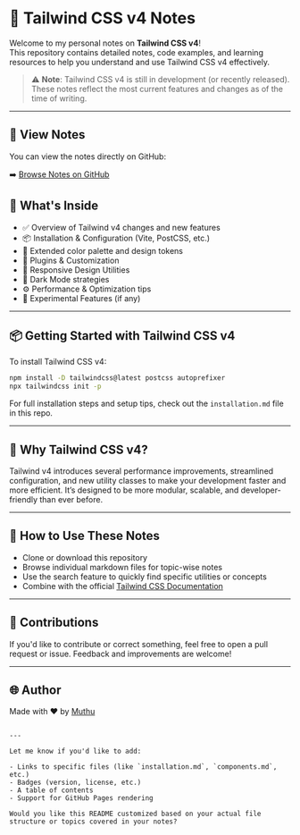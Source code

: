 # 📘 Tailwind CSS v4 Notes

Welcome to my personal notes on **Tailwind CSS v4**!  
This repository contains detailed notes, code examples, and learning resources to help you understand and use Tailwind CSS v4 effectively.

> ⚠️ **Note**: Tailwind CSS v4 is still in development (or recently released). These notes reflect the most current features and changes as of the time of writing.

---
## 📖 View Notes

You can view the notes directly on GitHub:

➡️ [Browse Notes on GitHub](https://muthu404200.github.io/TailwindCss-V4/)


## 📂 What's Inside

- ✅ Overview of Tailwind v4 changes and new features
- 📦 Installation & Configuration (Vite, PostCSS, etc.)
- 🎨 Extended color palette and design tokens
- 🧩 Plugins & Customization
- 📱 Responsive Design Utilities
- 🌙 Dark Mode strategies
- ⚙️ Performance & Optimization tips
- 🧪 Experimental Features (if any)

---

## 📦 Getting Started with Tailwind CSS v4

To install Tailwind CSS v4:

```bash
npm install -D tailwindcss@latest postcss autoprefixer
npx tailwindcss init -p
````

For full installation steps and setup tips, check out the `installation.md` file in this repo.

---

## 🚀 Why Tailwind CSS v4?

Tailwind v4 introduces several performance improvements, streamlined configuration, and new utility classes to make your development faster and more efficient. It’s designed to be more modular, scalable, and developer-friendly than ever before.

---

## 🧠 How to Use These Notes

* Clone or download this repository
* Browse individual markdown files for topic-wise notes
* Use the search feature to quickly find specific utilities or concepts
* Combine with the official [Tailwind CSS Documentation](https://tailwindcss.com/docs)

---

## 🤝 Contributions

If you'd like to contribute or correct something, feel free to open a pull request or issue. Feedback and improvements are welcome!

---


## 🌐 Author

Made with ❤️ by [Muthu](https://github.com/Muthu404200)

```

---

Let me know if you'd like to add:

- Links to specific files (like `installation.md`, `components.md`, etc.)
- Badges (version, license, etc.)
- A table of contents
- Support for GitHub Pages rendering

Would you like this README customized based on your actual file structure or topics covered in your notes?
```
